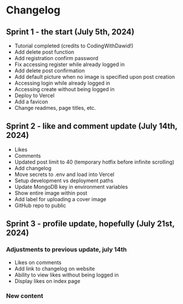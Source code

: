 # Changelog

## Sprint 1 - the start (July 5th, 2024)
- Tutorial completed (credits to CodingWithDawid!)
- Add delete post function
- Add registration confirm password
- Fix accessing register while already logged in
- Add delete post confirmation
- Add default picture when no image is specified upon post creation
- Accessing login while already logged in
- Accessing create without being logged in
- Deploy to Vercel
- Add a favicon
- Change readmes, page titles, etc.


## Sprint 2 - like and comment update (July 14th, 2024)
- Likes
- Comments
- Updated post limit to 40 (temporary hotfix before infinite scrolling)
- Add changelog
- Move secrets to .env and load into Vercel
- Setup development vs deployment paths
- Update MongoDB key in environment variables
- Show entire image within post
- Add label for uploading a cover image
- GitHub repo to public

## Sprint 3 - profile update, hopefully (July 21st, 2024)
### Adjustments to previous update, july 14th
- Likes on comments
- Add link to changelog on website
- Ability to view likes without being logged in
- Display likes on index page
### New content